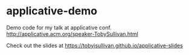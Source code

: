 # applicative-demo
Demo code for my talk at applicative conf. http://applicative.acm.org/speaker-TobySullivan.html

Check out the slides at https://tobyjsullivan.github.io/applicative-slides
